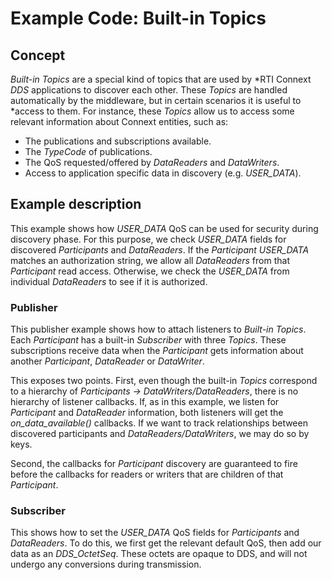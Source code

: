 # Example Code: Built-in Topics

## Concept

*Built-in Topics* are a special kind of topics that are used by *RTI Connext
*DDS* applications to discover each other. These *Topics* are handled
automatically by the middleware, but in certain scenarios it is useful to
*access to them. For instance, these *Topics* allow us to access some relevant
information about Connext entities, such as:

- The publications and subscriptions available.
- The *TypeCode* of publications.
- The QoS requested/offered by *DataReaders* and *DataWriters*.
- Access to application specific data in discovery (e.g. *USER_DATA*).

## Example description

This example shows how *USER_DATA* QoS can be used for security during discovery
phase. For this purpose, we check *USER_DATA* fields for discovered
*Participants* and *DataReaders*. If the *Participant USER_DATA* matches an
authorization string, we allow all *DataReaders* from that *Participant* read
access. Otherwise, we check the *USER_DATA* from individual *DataReaders* to see
if it is authorized.

### Publisher

This publisher example shows how to attach listeners to *Built-in Topics*. Each
*Participant* has a built-in *Subscriber* with three *Topics*. These
subscriptions receive data when the *Participant* gets information about another
*Participant*, *DataReader* or *DataWriter*.

This exposes two points. First, even though the built-in *Topics* correspond to
a hierarchy of *Participants -> DataWriters/DataReaders*, there is no hierarchy
of listener callbacks. If, as in this example, we listen for *Participant* and
*DataReader* information, both listeners will get the *on_data_available()*
callbacks. If we want to track relationships between discovered participants and
*DataReaders/DataWriters*, we may do so by keys.

Second, the callbacks for *Participant* discovery are guaranteed to fire before
the callbacks for readers or writers that are children of that *Participant*.

### Subscriber

This shows how to set the *USER_DATA* QoS fields for *Participants* and
*DataReaders*. To do this, we first get the relevant default QoS, then add our
data as an *DDS_OctetSeq*. These octets are opaque to DDS, and will not undergo
any conversions during transmission.
